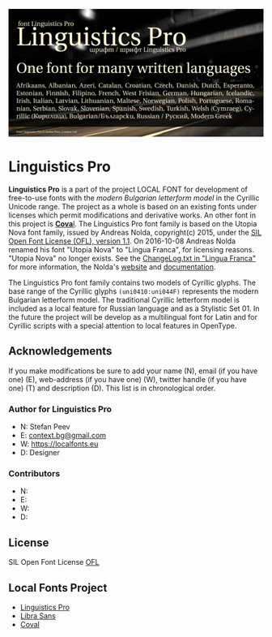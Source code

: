 ![Sample Image](/images/LinguisticsPro_720x360_01.jpg)

# Linguistics Pro
**Linguistics Pro** is a part of the project LOCAL FONT for development of free-to-use fonts with the *modern Bulgarian letterform model* in the Cyrillic Unicode range. The project as a whole is based on an existing fonts under licenses which permit modifications and derivative works. An other font in this project is [**Cova**l](https://github.com/StefanPeev/coval).
The Linguistics Pro font family is based on the Utopia Nova font family, issued by Andreas Nolda, copyright(c) 2015, under the [SIL Open Font License (OFL), version 1.1](http://scripts.sil.org/ofl). On 2016-10-08 Andreas Nolda renamed his font "Utopia Nova" to "Lingua Franca", for licensing reasons. "Utopia Nova" no longer exists. See the [ChangeLog.txt in "Lingua Franca"](https://fontlibrary.org/en/font/lingua-franca) for more information, the Nolda's [website](http://andreas.nolda.org/software.html) and [documentation](/documentation/).

The Linguistics Pro font family contains two models of Cyrillic glyphs. The base range of the Cyrillic glyphs <code>(uni0410:uni044F)</code> represents the modern Bulgarian letterform model. The traditional Cyrillic letterform model is included as a local feature for Russian language and as a Stylistic Set 01. In the future the project will be develop as a multilingual font for Latin and for Cyrillic scripts with a special attention to local features in OpenType.

## Acknowledgements

If you make modifications be sure to add your name (N),
email (if you have one) (E), web-address (if you have one) (W), twitter handle (if you have one) (T) and description (D).
This list is in chronological order.

### Author for Linguistics Pro

+ N: Stefan Peev
+ E: context.bg@gmail.com
+ W: https://localfonts.eu
+ D: Designer

### Contributors

+ N: 
+ E: 
+ W: 
+ D:

## License

SIL Open Font License [OFL](documentation/OFL.txt)

## Local Fonts Project

+ [Linguistics Pro](https://github.com/StefanPeev/Linguistics-Pro)
+ [Libra Sans](https://github.com/StefanPeev/Libra-Sans)
+ [Coval](https://github.com/StefanPeev/coval)

